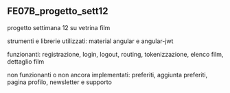 ## FE07B_progetto_sett12
progetto settimana 12 su vetrina film

strumenti e librerie utilizzati: material angular e angular-jwt

funzionanti: registrazione, login, logout, routing, tokenizzazione, elenco film, dettaglio film

non funzionanti o non ancora implementati: preferiti, aggiunta preferiti, pagina profilo, newsletter e supporto
